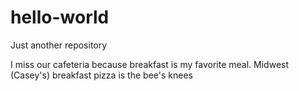 # hello-world
Just another repository

I miss our cafeteria because breakfast is my favorite meal.
Midwest (Casey's) breakfast pizza is the bee's knees
